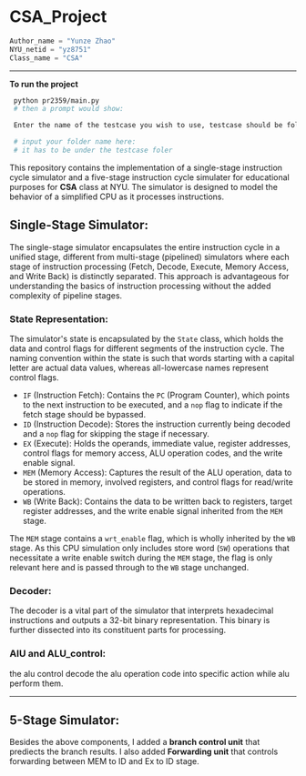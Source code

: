 # CSA_Project

```python
Author_name = "Yunze Zhao"
NYU_netid = "yz8751"
Class_name = "CSA"
```
--- 
**To run the project**

```bash
 python pr2359/main.py
 # then a prompt would show:

 Enter the name of the testcase you wish to use, testcase should be folder under the input folder: 

 # input your folder name here: 
 # it has to be under the testcase foler
```


This repository contains the implementation of a single-stage instruction cycle simulator and a five-stage instruction cycle simulater for educational purposes for **CSA** class at NYU. The simulator is designed to model the behavior of a simplified CPU as it processes instructions.

## Single-Stage Simulator:

The single-stage simulator encapsulates the entire instruction cycle in a unified stage, different from multi-stage (pipelined) simulators where each stage of instruction processing (Fetch, Decode, Execute, Memory Access, and Write Back) is distinctly separated. This approach is advantageous for understanding the basics of instruction processing without the added complexity of pipeline stages.

### State Representation:

The simulator's state is encapsulated by the `State` class, which holds the data and control flags for different segments of the instruction cycle. The naming convention within the state is such that words starting with a capital letter are actual data values, whereas all-lowercase names represent control flags.

- `IF` (Instruction Fetch): Contains the `PC` (Program Counter), which points to the next instruction to be executed, and a `nop` flag to indicate if the fetch stage should be bypassed.
- `ID` (Instruction Decode): Stores the instruction currently being decoded and a `nop` flag for skipping the stage if necessary.
- `EX` (Execute): Holds the operands, immediate value, register addresses, control flags for memory access, ALU operation codes, and the write enable signal.
- `MEM` (Memory Access): Captures the result of the ALU operation, data to be stored in memory, involved registers, and control flags for read/write operations.
- `WB` (Write Back): Contains the data to be written back to registers, target register addresses, and the write enable signal inherited from the `MEM` stage.

The `MEM` stage contains a `wrt_enable` flag, which is wholly inherited by the `WB` stage. As this CPU simulation only includes store word (`SW`) operations that necessitate a write enable switch during the `MEM` stage, the flag is only relevant here and is passed through to the `WB` stage unchanged.

### Decoder:

The decoder is a vital part of the simulator that interprets hexadecimal instructions and outputs a 32-bit binary representation. This binary is further dissected into its constituent parts for processing.

### AlU and ALU_control:

the alu control decode the alu operation code into specific action while alu perform them.


--- 
## 5-Stage Simulator:

Besides the above components, I added a **branch control unit** that prediects the branch results. I also added **Forwarding unit** that controls forwarding between MEM to ID and Ex to ID stage.

